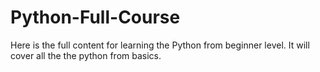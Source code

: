 # Python-Full-Course
Here is the full content for learning the Python from beginner level. It will cover all the the python from basics.
